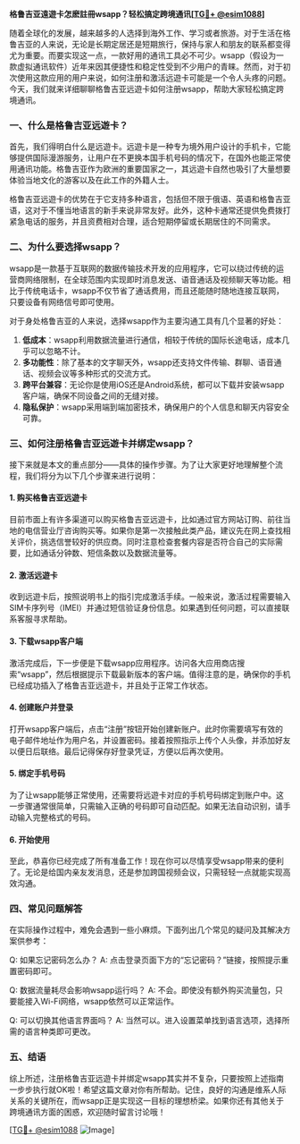**格鲁吉亚遠遊卡怎麽註冊wsapp？轻松搞定跨境通讯[[TG💪+ @esim1088](https://t.me/s/esim1088)]**

随着全球化的发展，越来越多的人选择到海外工作、学习或者旅游。对于生活在格鲁吉亚的人来说，无论是长期定居还是短期旅行，保持与家人和朋友的联系都变得尤为重要。而要实现这一点，一款好用的通讯工具必不可少。wsapp（假设为一款虚拟通讯软件）近年来因其便捷性和稳定性受到不少用户的青睐。然而，对于初次使用这款应用的用户来说，如何注册和激活远遊卡可能是一个令人头疼的问题。今天，我们就来详细聊聊格鲁吉亚远遊卡如何注册wsapp，帮助大家轻松搞定跨境通讯。

### 一、什么是格鲁吉亚远遊卡？

首先，我们得明白什么是远遊卡。远遊卡是一种专为境外用户设计的手机卡，它能够提供国际漫游服务，让用户在不更换本国手机号码的情况下，在国外也能正常使用通讯功能。格鲁吉亚作为欧洲的重要国家之一，其远遊卡自然也吸引了大量想要体验当地文化的游客以及在此工作的外籍人士。

格鲁吉亚远遊卡的优势在于它支持多种语言，包括但不限于俄语、英语和格鲁吉亚语，这对于不懂当地语言的新手来说非常友好。此外，这种卡通常还提供免费拨打紧急电话的服务，并且资费相对合理，适合短期停留或长期居住的不同需求。

### 二、为什么要选择wsapp？

wsapp是一款基于互联网的数据传输技术开发的应用程序，它可以绕过传统的运营商网络限制，在全球范围内实现即时消息发送、语音通话及视频聊天等功能。相比于传统电话卡，wsapp不仅节省了通话费用，而且还能随时随地连接互联网，只要设备有网络信号即可使用。

对于身处格鲁吉亚的人来说，选择wsapp作为主要沟通工具有几个显著的好处：

1. **低成本**：wsapp利用数据流量进行通信，相较于传统的国际长途电话，成本几乎可以忽略不计。
2. **多功能性**：除了基本的文字聊天外，wsapp还支持文件传输、群聊、语音通话、视频会议等多种形式的交流方式。
3. **跨平台兼容**：无论你是使用iOS还是Android系统，都可以下载并安装wsapp客户端，确保不同设备之间的无缝对接。
4. **隐私保护**：wsapp采用端到端加密技术，确保用户的个人信息和聊天内容安全可靠。

### 三、如何注册格鲁吉亚远遊卡并绑定wsapp？

接下来就是本文的重点部分——具体的操作步骤。为了让大家更好地理解整个流程，我们将分为以下几个步骤来进行说明：

#### 1. 购买格鲁吉亚远遊卡

目前市面上有许多渠道可以购买格鲁吉亚远遊卡，比如通过官方网站订购、前往当地的电信营业厅咨询购买等。如果你是第一次接触此类产品，建议先在网上查找相关评价，挑选信誉较好的供应商。同时注意检查套餐内容是否符合自己的实际需要，比如通话分钟数、短信条数以及数据流量等。

#### 2. 激活远遊卡

收到远遊卡后，按照说明书上的指引完成激活手续。一般来说，激活过程需要输入SIM卡序列号（IMEI）并通过短信验证身份信息。如果遇到任何问题，可以直接联系客服寻求帮助。

#### 3. 下载wsapp客户端

激活完成后，下一步便是下载wsapp应用程序。访问各大应用商店搜索“wsapp”，然后根据提示下载最新版本的客户端。值得注意的是，确保你的手机已经成功插入了格鲁吉亚远遊卡，并且处于正常工作状态。

#### 4. 创建账户并登录

打开wsapp客户端后，点击“注册”按钮开始创建新账户。此时你需要填写有效的电子邮件地址作为用户名，并设置密码。接着按照指示上传个人头像，并添加好友以便日后联络。最后记得保存好登录凭证，方便以后再次使用。

#### 5. 绑定手机号码

为了让wsapp能够正常使用，还需要将远遊卡对应的手机号码绑定到账户中。这一步骤通常很简单，只需输入正确的号码即可自动匹配。如果无法自动识别，请手动输入完整格式的号码。

#### 6. 开始使用

至此，恭喜你已经完成了所有准备工作！现在你可以尽情享受wsapp带来的便利了。无论是给国内亲友发消息，还是参加跨国视频会议，只需轻轻一点就能实现高效沟通。

### 四、常见问题解答

在实际操作过程中，难免会遇到一些小麻烦。下面列出几个常见的疑问及其解决方案供参考：

Q: 如果忘记密码怎么办？
A: 点击登录页面下方的“忘记密码？”链接，按照提示重置密码即可。

Q: 数据流量耗尽会影响wsapp运行吗？
A: 不会。即使没有额外购买流量包，只要能接入Wi-Fi网络，wsapp依然可以正常运作。

Q: 可以切换其他语言界面吗？
A: 当然可以。进入设置菜单找到语言选项，选择所需的语言种类即可更改。

### 五、结语

综上所述，注册格鲁吉亚远遊卡并绑定wsapp其实并不复杂，只要按照上述指南一步步执行就OK啦！希望这篇文章对你有所帮助。记住，良好的沟通是维系人际关系的关键所在，而wsapp正是实现这一目标的理想桥梁。如果你还有其他关于跨境通讯方面的困惑，欢迎随时留言讨论哦！

[[TG💪+ @esim1088](https://t.me/s/esim1088) ![Image](https://i.postimg.cc/4NQfJmqS/Snipaste-2025-05-13-00-14-12.png)]